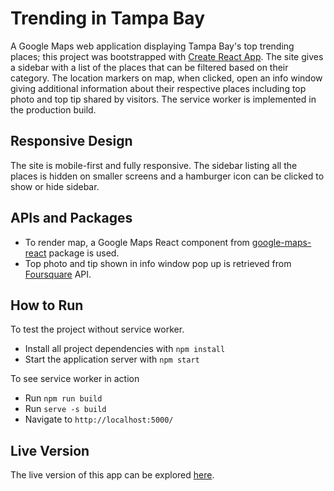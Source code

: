 # Trending in Tampa Bay

A Google Maps web application displaying Tampa Bay's top trending places; this project was bootstrapped with [Create React App](https://github.com/facebookincubator/create-react-app). The site gives a sidebar with a list of the places that can be filtered based on their category. The location markers on map, when clicked, open an info window giving additional information about their respective places including top photo and top tip shared by visitors. The service worker is implemented in the production build.

## Responsive Design
The site is mobile-first and fully responsive. The sidebar listing all the places is hidden on smaller screens and a hamburger icon can be clicked to show or hide sidebar.

## APIs and Packages

* To render map, a Google Maps React component from [google-maps-react](https://www.npmjs.com/package/google-maps-react) package is used.
* Top photo and tip shown in info window pop up is retrieved from [Foursquare](https://developer.foursquare.com/docs/api) API.

## How to Run

To test the project without service worker.

* Install all project dependencies with `npm install`
* Start the application server with `npm start`

To see service worker in action

* Run `npm run build`
* Run `serve -s build`
* Navigate to `http://localhost:5000/`

## Live Version
The live version of this app can be explored [here](https://ssaleem.github.io/Trending-in-Tampa-Bay).

